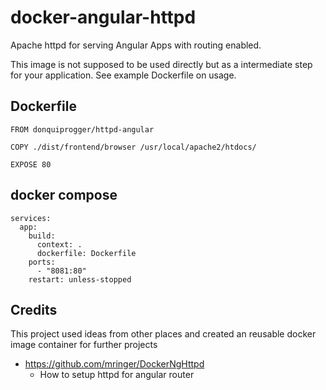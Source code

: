 # docker-angular-httpd
Apache httpd for serving Angular Apps with routing enabled.
  
This image is not supposed to be used directly but as a intermediate step for your application. See example Dockerfile on usage.
## Dockerfile

```
FROM donquiprogger/httpd-angular

COPY ./dist/frontend/browser /usr/local/apache2/htdocs/

EXPOSE 80
```

## docker compose

```
services:
  app:
    build:
      context: .
      dockerfile: Dockerfile
    ports:
      - "8081:80"
    restart: unless-stopped

```


## Credits
This project used ideas from other places and created an reusable docker image container for further projects

* https://github.com/mringer/DockerNgHttpd
    * How to setup httpd for angular router
